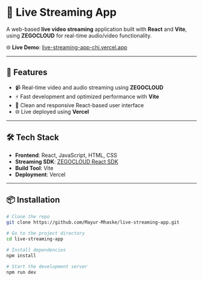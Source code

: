 # 🎥 Live Streaming App

A web-based **live video streaming** application built with **React** and **Vite**, using **ZEGOCLOUD** for real-time audio/video functionality.

🌐 **Live Demo**: [live-streaming-app-chi.vercel.app](https://live-streaming-app-chi.vercel.app)

---

## 🚀 Features

- 📹 Real-time video and audio streaming using **ZEGOCLOUD**
- ⚡ Fast development and optimized performance with **Vite**
- 🎨 Clean and responsive React-based user interface
- 🌐 Live deployed using **Vercel**

---

## 🛠️ Tech Stack

- **Frontend**: React, JavaScript, HTML, CSS
- **Streaming SDK**: [ZEGOCLOUD React SDK](https://www.zegocloud.com)
- **Build Tool**: Vite
- **Deployment**: Vercel

---

## 📦 Installation

```bash
# Clone the repo
git clone https://github.com/Mayur-Mhaske/live-streaming-app.git

# Go to the project directory
cd live-streaming-app

# Install dependencies
npm install

# Start the development server
npm run dev
